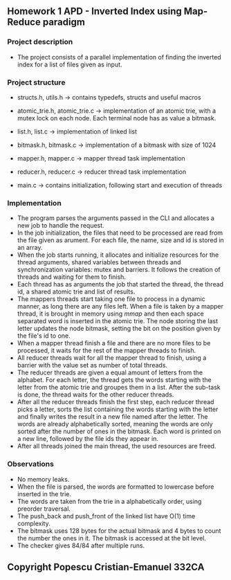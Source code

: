 ## Homework 1 APD - Inverted Index using Map-Reduce paradigm

### Project description
- The project consists of a parallel implementation of finding the inverted
index for a list of files given as input.


### Project structure

+ structs.h, utils.h -> contains typedefs, structs and useful macros

+ atomic_trie.h, atomic_trie.c -> implementation of an atomic trie,
with a mutex lock on each node. Each terminal node has as value a bitmask.

+ list.h, list.c -> implementation of linked list

+ bitmask.h, bitmask.c -> implementation of a bitmask with size of 1024

+ mapper.h, mapper.c -> mapper thread task implementation

+ reducer.h, reducer.c -> reducer thread task implementation

+ main.c -> contains initialization, following start and execution of threads


### Implementation
+ The program parses the arguments passed in the CLI and allocates a new job
to handle the request.
+ In the job initialization, the files that need to be processed are read from
the file given as arument. For each file, the name, size and id is
stored in an array.
+ When the job starts running, it allocates and initialize resources for the
thread arguments, shared variables between threads and synchronization
variables: mutex and barriers. It follows the creation of threads and waiting
for them to finish.
+ Each thread has as arguments the job that started the thread, the thread id,
a shared atomic trie and list of results. 
+ The mappers threads start taking one file to process in a dynamic manner, as
long there are any files left. When a file is taken by a mapper thread, it is
brought in memory using *mmap* and then each space separated word is inserted
in the atomic trie. The node storing the last letter updates the node bitmask,
setting the bit on the position given by the file's id to one.
+ When a mapper thread finish a file and there are no more files to be
processed, it waits for the rest of the mapper threads to finish.
+ All reducer threads wait for all the mapper thread to finish, using a barrier
with the value set as number of total threads.
+ The reducer threads are given a equal amount of letters from the alphabet.
For each letter, the thread gets the words starting with the letter from
the atomic trie and groupes them in a list. After the sub-task is done, the
thread waits for the other reducer threads.
+ After all the reducer threads finish the first step, each reducer thread
picks a letter, sorts the list containing the words starting with the letter
and finally writes the result in a new file named after the letter. The words
are already alphabetically sorted, meaning the words are only sorted after the
number of ones in the bitmask. Each word is printed on a new line, followed by
the file ids they appear in.
+ After all threads joined the main thread, the used resources are freed.


### Observations
+ No memory leaks.
+ When the file is parsed, the words are formatted to lowercase before
inserted in the trie.
+ The words are taken from the trie in a alphabetically order, using
preorder traversal.
+ The push_back and push_front of the linked list have O(1) time complexity.
+ The bitmask uses 128 bytes for the actual bitmask and 4 bytes to count the
number the ones in it. The bitmask is accessed at the bit level.
+ The checker gives 84/84 after multiple runs.


## Copyright Popescu Cristian-Emanuel 332CA
